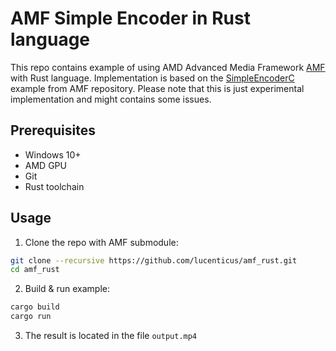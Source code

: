 # AMF Simple Encoder in Rust language

This repo contains example of using AMD Advanced Media Framework [AMF](https://github.com/GPUOpen-LibrariesAndSDKs/AMF) with Rust language.
Implementation is based on the [SimpleEncoderC](https://github.com/GPUOpen-LibrariesAndSDKs/AMF/tree/master/amf/public/samples/SamplesC/SimpleEncoderC) example from AMF repository.
Please note that this is just experimental implementation and might contains some issues.

## Prerequisites
* Windows 10+
* AMD GPU
* Git
* Rust toolchain

## Usage

1. Clone the repo with AMF submodule:
```bash
git clone --recursive https://github.com/lucenticus/amf_rust.git
cd amf_rust
 ```

2. Build & run example:
```bash
cargo build
cargo run
 ```

3. The result is located in the file `output.mp4`
